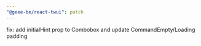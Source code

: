 ```yaml
---
"@geee-be/react-twui": patch
---
```


fix: add initialHint prop to Combobox and update CommandEmpty/Loading padding
